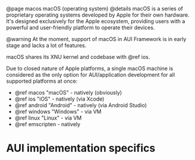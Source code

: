 @page macos macOS (operating system)
@details
macOS is a series of proprietary operating systems developed by Apple for their own hardware. It's designed
exclusively for the Apple ecosystem, providing users with a powerful and user-friendly platform to operate their
devices.

@warning
At the moment, support of macOS in AUI Framework is in early stage and lacks a lot of features.

macOS shares its XNU kernel and codebase with @ref ios.

Due to closed nature of Apple platforms, a single macOS machine is considered as the only option for AUI/application
development for all supported platforms at once:
- @ref macos "macOS" - natively (obviously)
- @ref ios "iOS" - natively (via Xcode)
- @ref android "Android" - natively (via Android Studio)
- @ref windows "Windows" - via VM
- @ref linux "Linux" - via VM
- @ref emscripten - natively

# AUI implementation specifics
